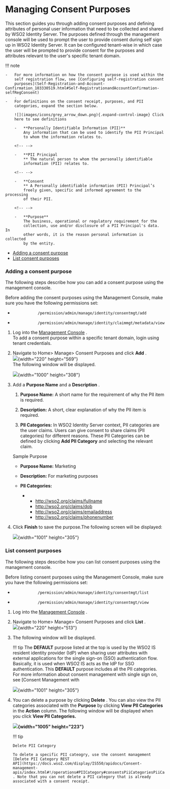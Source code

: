 # Managing Consent Purposes

This section guides you through adding consent purposes and defining
attributes of personal user information that need to be collected and
shared by WSO2 Identity Server. The purposes defined through the
management console will be used to prompt the user to provide consent
during self sign up in WSO2 Identity Server. It can be configured
tenant-wise in which case the user will be prompted to provide consent
for the purposes and attributes relevant to the user's specific tenant
domain.

  

!!! note
    
    -   For more information on how the consent purpose is used within the
        self registration flow, see [Configuring self-registration consent
        purposes](Self-Registration-and-Account-Confirmation_103330519.html#Self-RegistrationandAccountConfirmation-selfRegConsent)
        .
    -   For definitions on the consent receipt, purposes, and PII
        categories, expand the section below.
    
        ![](images/icons/grey_arrow_down.png){.expand-control-image} Click
        here to see definitions
    
        -   **Personally Identifiable Information (PII)**  
            Any information that can be used to identify the PII Principal
            to whom the information relates to.
    
        <!-- -->
    
        -   **PII Principal  
            ** The natural person to whom the personally identifiable
            information (PII) relates to.
    
        <!-- -->
    
        -   **Consent  
            ** A Personally identifiable information (PII) Principal’s
            freely given, specific and informed agreement to the processing
            of their PII.
    
        <!-- -->
    
        -   **Purpose**  
            The business, operational or regulatory requirement for the
            collection, use and/or disclosure of a PII Principal's data. In
            other words, it is the reason personal information is collected
            by the entity.
    

-   [Adding a consent
    purpose](#ManagingConsentPurposes-Addingaconsentpurpose)
-   [List consent
    purposes](#ManagingConsentPurposes-Listconsentpurposes)

### Adding a consent purpose

The following steps describe how you can add a consent purpose using the
management console.

Before adding the consent purposes using the Management Console, make
sure you have the following permissions set:

-   `            /permission/admin/manage/identity/consentmgt/add           `

-   `            /permission/admin/manage/identity/claimmgt/metadata/view           `

1.  Log into the [Management
    Console](_Getting_Started_with_the_Management_Console_) .  
    To add a consent purpose within a specific tenant domain, login
    using tenant credentials.
2.  Navigate to Home\> Manage\> Consent Purposes and click **Add** .  
    ![](attachments/103330607/103330612.png){width="220" height="569"}  
    The following window will be displayed.

    ![](attachments/103330607/103330611.png){width="1000" height="308"}

3.  Add a **Purpose Name** and a **Description** .

    1.  **Purpose Name:** A short name for the requirement of why the
        PII item is required.

    2.  **Description:** A short, clear explanation of why the PII item
        is required.

    3.  **PII Categories:** In WSO2 Identity Server context, PII
        categories are the user claims. Users can give consent to share
        claims (PII categories) for different reasons. These PII
        Categories can be defined by clicking **Add PII Category** and
        selecting the relevant claim.

    Sample Purpose

    -   **Purpose Name:** Marketing

    -   **Description:** For marketing purposes

    -   **PII Categories:**
        -   -   http://wso2.org/claims/fullname
            -   http://wso2.org/claims/dob
            -   http://wso2.org/claims/emailaddress
            -   http://wso2.org/claims/phonenumber

4.  Click **Finish** to save the purpose.The following screen will be
    displayed:

    ![](attachments/103330607/103330609.png){width="1001" height="305"}

### List consent purposes

The following steps describe how you can list consent purposes using the
management console.

Before listing consent purposes using the Management Console, make sure
you have the following permissions set:

-   `            /permission/admin/manage/identity/consentmgt/list           `

-   `            /permission/admin/manage/identity/consentmgt/view                       `

1.  Log into the [Management
    Console](_Getting_Started_with_the_Management_Console_) .
2.  Navigate to Home\> Manage\> Consent Purposes and click **List** .  
    ![](attachments/103330607/103330610.png){width="220" height="513"}

3.  The following window will be displayed.

    !!! tip The **DEFAULT** purpose listed at the top is used by the
        WSO2 IS resident identity provider (IdP) when sharing user
        attributes with external applications for the single sign-on (SSO)
        authentication flow. Basically, it is used when WSO2 IS acts as the
        IdP for SSO authentication. This **DEFAULT** purpose includes all
        the PII categories. For more information about consent management
        with single sign on, see [Consent Management with

    ![](attachments/103330607/103330609.png){width="1001" height="305"}

4.  You can delete a purpose by clicking **Delete** . You can also view
    the PII categories associated with the **Purpose** by clicking
    **View PII Categories** in the **Action** column. The following
    window will be displayed when you click **View PII Categories.**

    **![](attachments/103330607/103330608.png){width="1005"
    height="223"}**

    !!! tip
    
        Delete PII Category
    
        To delete a specific PII cateogry, use the consent management
        [Delete PII Category REST
        API](https://docs.wso2.com/display/IS550/apidocs/Consent-management-apis/index.html#!/operations#PIICategory#consentsPiiCategoriesPiiCategoryIdDelete)
        . Note that you can not delete a PII category that is already
        associated with a consent receipt.
    
